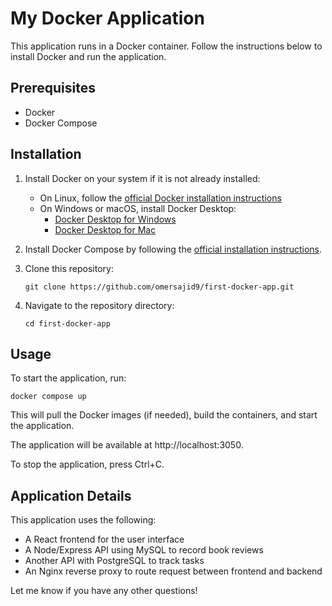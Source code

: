 # My Docker Application 

This application runs in a Docker container. Follow the instructions below to install Docker and run the application.

## Prerequisites

- Docker
- Docker Compose

## Installation 

1. Install Docker on your system if it is not already installed:

   - On Linux, follow the [official Docker installation instructions](https://docs.docker.com/engine/install/)
   - On Windows or macOS, install Docker Desktop:  
     - [Docker Desktop for Windows](https://docs.docker.com/docker-for-windows/install/)
     - [Docker Desktop for Mac](https://docs.docker.com/docker-for-mac/install/)

2. Install Docker Compose by following the [official installation instructions](https://docs.docker.com/compose/install/).

3. Clone this repository:
   ```
   git clone https://github.com/omersajid9/first-docker-app.git
    ```
4. Navigate to the repository directory:
   ```
   cd first-docker-app
    ```

## Usage  

To start the application, run:
   ```
   docker compose up
  ```
This will pull the Docker images (if needed), build the containers, and start the application.  

The application will be available at http://localhost:3050.

To stop the application, press Ctrl+C.

## Application Details

This application uses the following:

- A React frontend for the user interface
- A Node/Express API using MySQL to record book reviews
- Another API with PostgreSQL to track tasks
- An Nginx reverse proxy to route request between frontend and backend

Let me know if you have any other questions!
